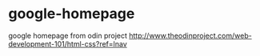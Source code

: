 # google-homepage
google homepage from odin project
http://www.theodinproject.com/web-development-101/html-css?ref=lnav